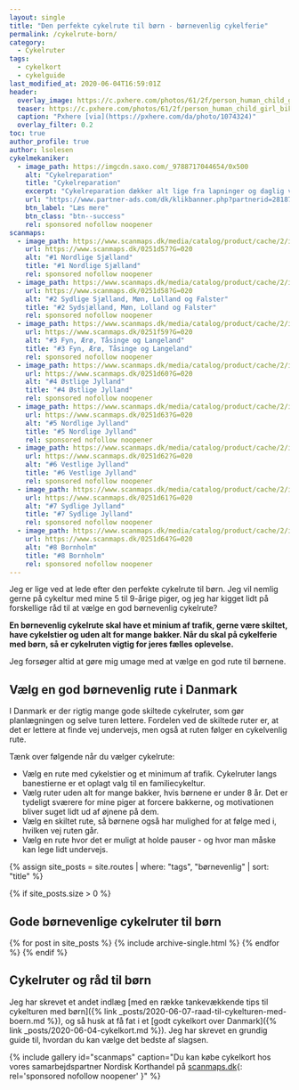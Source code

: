 ```yaml
---
layout: single
title: "Den perfekte cykelrute til børn - børnevenlig cykelferie"
permalink: /cykelrute-born/
category:
  - Cykelruter
tags:
  - cykelkort
  - cykelguide
last_modified_at: 2020-06-04T16:59:01Z
header:
  overlay_image: https://c.pxhere.com/photos/61/2f/person_human_child_girl_bike_cycling_away_nature-1074324.jpg!d
  teaser: https://c.pxhere.com/photos/61/2f/person_human_child_girl_bike_cycling_away_nature-1074324.jpg!d
  caption: "Pxhere [via](https://pxhere.com/da/photo/1074324)"
  overlay_filter: 0.2
toc: true
author_profile: true
author: lsolesen
cykelmekaniker:
  - image_path: https://imgcdn.saxo.com/_9788717044654/0x500
    alt: "Cykelreparation"
    title: "Cykelreparation"
    excerpt: "Cykelreparation dækker alt lige fra lapninger og daglig vedligeholdelse til avancerede teknikker til hjulopretning og justering af gear eller bremser på din mountainbike."
    url: "https://www.partner-ads.com/dk/klikbanner.php?partnerid=28187&bannerid=43264&htmlurl=https://www.saxo.com/dk/cykelreparation_per-henrik-brask_indbundet_9788717044654"
    btn_label: "Læs mere"
    btn_class: "btn--success"
    rel: sponsored nofollow noopener
scanmaps:
  - image_path: https://www.scanmaps.dk/media/catalog/product/cache/2/image/650x650/9df78eab33525d08d6e5fb8d27136e95/c/y/cykelkort_forside_v2_nordlige_sj_lland_1.jpg
    url: https://www.scanmaps.dk/0251d57?G=020
    alt: "#1 Nordlige Sjælland"
    title: "#1 Nordlige Sjælland"
    rel: sponsored nofollow noopener
  - image_path: https://www.scanmaps.dk/media/catalog/product/cache/2/image/650x650/9df78eab33525d08d6e5fb8d27136e95/c/y/cykelkort_forside_v2_sydlige_sj_lland_1.jpg
    url: https://www.scanmaps.dk/0251d58?G=020
    alt: "#2 Sydlige Sjælland, Møn, Lolland og Falster"
    title: "#2 Sydsjælland, Møn, Lolland og Falster"
    rel: sponsored nofollow noopener
  - image_path: https://www.scanmaps.dk/media/catalog/product/cache/2/image/650x650/9df78eab33525d08d6e5fb8d27136e95/c/y/cykelkort_forside_v2_fyn_small.jpg
    url: https://www.scanmaps.dk/0251f59?G=020
    alt: "#3 Fyn, Ærø, Tåsinge og Langeland"
    title: "#3 Fyn, Ærø, Tåsinge og Langeland"
    rel: sponsored nofollow noopener
  - image_path: https://www.scanmaps.dk/media/catalog/product/cache/2/image/650x650/9df78eab33525d08d6e5fb8d27136e95/_/s/_stlige_jylland_forside.jpg
    url: https://www.scanmaps.dk/0251d60?G=020
    alt: "#4 Østlige Jylland"
    title: "#4 Østlige Jylland"
    rel: sponsored nofollow noopener
  - image_path: https://www.scanmaps.dk/media/catalog/product/cache/2/image/650x650/9df78eab33525d08d6e5fb8d27136e95/c/y/cykelkort_forside_nordlige_jylland.jpg
    url: https://www.scanmaps.dk/0251d63?G=020
    alt: "#5 Nordlige Jylland"
    title: "#5 Nordlige Jylland"
    rel: sponsored nofollow noopener
  - image_path: https://www.scanmaps.dk/media/catalog/product/cache/2/image/650x650/9df78eab33525d08d6e5fb8d27136e95/c/y/cykelkort_forside_vestlige_jylland.jpg
    url: https://www.scanmaps.dk/0251d62?G=020
    alt: "#6 Vestlige Jylland"
    title: "#6 Vestlige Jylland"
    rel: sponsored nofollow noopener
  - image_path: https://www.scanmaps.dk/media/catalog/product/cache/2/image/650x650/9df78eab33525d08d6e5fb8d27136e95/c/y/cykelkort_forside_sydlige_jylland.jpg
    url: https://www.scanmaps.dk/0251d61?G=020
    alt: "#7 Sydlige Jylland"
    title: "#7 Sydlige Jylland"
    rel: sponsored nofollow noopener
  - image_path: https://www.scanmaps.dk/media/catalog/product/cache/2/image/650x650/9df78eab33525d08d6e5fb8d27136e95/c/y/cykelkort_forside_bornholm.jpg
    url: https://www.scanmaps.dk/0251d64?G=020
    alt: "#8 Bornholm"
    title: "#8 Bornholm"
    rel: sponsored nofollow noopener
---
```


Jeg er lige ved at lede efter den perfekte cykelrute til børn. Jeg vil nemlig gerne på cykeltur med mine 5 til 9-årige piger, og jeg har kigget lidt på forskellige råd til at vælge en god børnevenlig cykelrute?

**En børnevenlig cykelrute skal have et minium af trafik, gerne være skiltet, have cykelstier og uden alt for mange bakker. Når du skal på cykelferie med børn, så er cykelruten vigtig for jeres fælles oplevelse.**

Jeg forsøger altid at gøre mig umage med at vælge en god rute til børnene.

## Vælg en god børnevenlig rute i Danmark

I Danmark er der rigtig mange gode skiltede cykelruter, som gør planlægningen og selve turen lettere. Fordelen ved de skiltede ruter er, at det er lettere at finde vej undervejs, men også at ruten følger en cykelvenlig rute.

Tænk over følgende når du vælger cykelrute:

- Vælg en rute med cykelstier og et minimum af trafik. Cykelruter langs banestierne er et oplagt valg til en familiecykeltur.
- Vælg ruter uden alt for mange bakker, hvis børnene er under 8 år. Det er tydeligt sværere for mine piger at forcere bakkerne, og motivationen bliver suget lidt ud af øjnene på dem.
- Vælg en skiltet rute, så børnene også har mulighed for at følge med i, hvilken vej ruten går.
- Vælg en rute hvor det er muligt at holde pauser - og hvor man måske kan lege lidt undervejs.

{% assign site_posts = site.routes | where: "tags", "børnevenlig" | sort: "title" %}

{% if site_posts.size > 0 %}
## Gode børnevenlige cykelruter til børn
  {% for post in site_posts %}
    {% include archive-single.html %}
  {% endfor %}
{% endif %}

## Cykelruter og råd til børn

Jeg har skrevet et andet indlæg [med en række tankevækkende tips til cykelturen med børn]({% link _posts/2020-06-07-raad-til-cykelturen-med-boern.md %}), og så husk at få fat i et [godt cykelkort over Danmark]({% link _posts/2020-06-04-cykelkort.md %}). Jeg har skrevet en grundig guide til, hvordan du kan vælge det bedste af slagsen.

{% include gallery id="scanmaps" caption="Du kan købe cykelkort hos vores samarbejdspartner Nordisk Korthandel på [scanmaps.dk](https://www.scanmaps.dk/?G=020){: rel='sponsored nofollow noopener' }" %}
